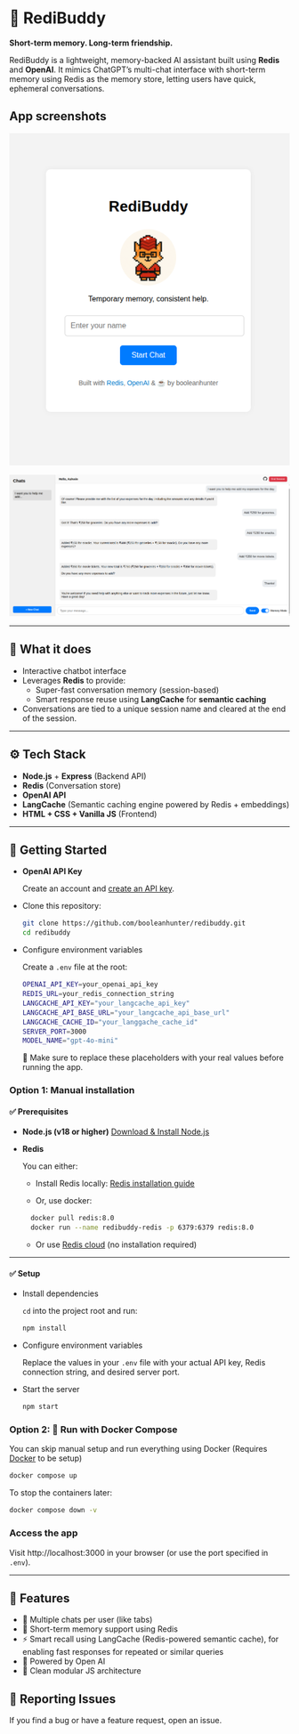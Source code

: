 # 🤖 RediBuddy

**Short-term memory. Long-term friendship.**

RediBuddy is a lightweight, memory-backed AI assistant built using **Redis** and **OpenAI**. It mimics ChatGPT’s multi-chat interface with short-term memory using Redis as the memory store, letting users have quick, ephemeral conversations.

## App screenshots

![App home page](./screenshots/home-screen.png)

![Chat UI](./screenshots/main-chat.png)

---

## 🧠 What it does

- Interactive chatbot interface
- Leverages **Redis** to provide:
  - Super-fast conversation memory (session-based)
  - Smart response reuse using **LangCache** for **semantic caching**
- Conversations are tied to a unique session name and cleared at the end of the session.

---

## ⚙️ Tech Stack

- **Node.js** + **Express** (Backend API)
- **Redis** (Conversation store)
- **OpenAI API**
- **LangCache** (Semantic caching engine powered by Redis + embeddings)
- **HTML + CSS + Vanilla JS** (Frontend)

---

## 🚀 Getting Started

- **OpenAI API Key**

  Create an account and [create an API key](https://platform.openai.com/account/api-keys).

- Clone this repository:

  ```bash
  git clone https://github.com/booleanhunter/redibuddy.git
  cd redibuddy
  ```

- Configure environment variables

  Create a `.env` file at the root:

  ```bash
  OPENAI_API_KEY=your_openai_api_key
  REDIS_URL=your_redis_connection_string
  LANGCACHE_API_KEY="your_langcache_api_key"
  LANGCACHE_API_BASE_URL="your_langcache_api_base_url"
  LANGCACHE_CACHE_ID="your_langgache_cache_id"
  SERVER_PORT=3000
  MODEL_NAME="gpt-4o-mini"
  ```

  📝 Make sure to replace these placeholders with your real values before running the app.

### Option 1: Manual installation

#### ✅ Prerequisites

- **Node.js (v18 or higher)**
  [Download & Install Node.js](https://nodejs.org/)

- **Redis**
  
  You can either:

  - Install Redis locally: [Redis installation guide](https://redis.io/docs/getting-started/installation/)

  - Or, use docker:

  ```bash
    docker pull redis:8.0
    docker run --name redibuddy-redis -p 6379:6379 redis:8.0
  ```

  - Or use [Redis cloud](https://redis.io) (no installation required)

---

#### ✅ Setup

- Install dependencies

  `cd` into the project root and run:

  ```bash
  npm install
  ```

- Configure environment variables

  Replace the values in your `.env` file with your actual API key, Redis connection string, and desired server port.

- Start the server

  ```bash
  npm start
  ```

### Option 2:  🐳 Run with Docker Compose

You can skip manual setup and run everything using Docker (Requires [Docker](https://www.docker.com/) to be setup)

```bash
docker compose up
```

To stop the containers later:

```bash
docker compose down -v
```

### Access the app

Visit http://localhost:3000 in your browser (or use the port specified in `.env`).

---

## 🧪 Features

- 🔁 Multiple chats per user (like tabs)
- 🧠 Short-term memory support using Redis
- ⚡ Smart recall using LangCache (Redis-powered semantic cache), for enabling fast responses for repeated or similar queries
- 🤖 Powered by Open AI
- 🧩 Clean modular JS architecture

## 🐞 Reporting Issues

If you find a bug or have a feature request, open an issue.